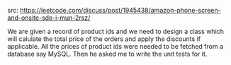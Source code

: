 src: https://leetcode.com/discuss/post/1945438/amazon-phone-screen-and-onsite-sde-i-mun-2rsz/

We are given a record of product ids and we need to design a class which will calulate the total price of the orders and apply the discounts if applicable. All the prices of product ids were needed to be fetched from a database say MySQL. Then he asked me to write the unit tests for it.